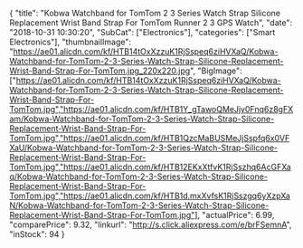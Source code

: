 {
	"title": "Kobwa Watchband for TomTom 2 3 Series Watch Strap Silicone Replacement Wrist Band Strap For TomTom Runner 2 3 GPS Watch",
	"date": "2018-10-31 10:30:20",
	"SubCat": ["Electronics"],
	"categories": ["Smart Electronics"],
	"thumbnailImage": "https://ae01.alicdn.com/kf/HTB14tOxXzzuK1RjSspeq6ziHVXaQ/Kobwa-Watchband-for-TomTom-2-3-Series-Watch-Strap-Silicone-Replacement-Wrist-Band-Strap-For-TomTom.jpg_220x220.jpg",
	"BigImage": ["https://ae01.alicdn.com/kf/HTB14tOxXzzuK1RjSspeq6ziHVXaQ/Kobwa-Watchband-for-TomTom-2-3-Series-Watch-Strap-Silicone-Replacement-Wrist-Band-Strap-For-TomTom.jpg","https://ae01.alicdn.com/kf/HTB1Y_gTawoQMeJjy0Fnq6z8gFXam/Kobwa-Watchband-for-TomTom-2-3-Series-Watch-Strap-Silicone-Replacement-Wrist-Band-Strap-For-TomTom.jpg","https://ae01.alicdn.com/kf/HTB1QzcMaBUSMeJjSspfq6x0VFXaU/Kobwa-Watchband-for-TomTom-2-3-Series-Watch-Strap-Silicone-Replacement-Wrist-Band-Strap-For-TomTom.jpg","https://ae01.alicdn.com/kf/HTB12EKxXtfvK1RjSszhq6AcGFXaq/Kobwa-Watchband-for-TomTom-2-3-Series-Watch-Strap-Silicone-Replacement-Wrist-Band-Strap-For-TomTom.jpg","https://ae01.alicdn.com/kf/HTB1d.mxXvfsK1RjSszgq6yXzpXaN/Kobwa-Watchband-for-TomTom-2-3-Series-Watch-Strap-Silicone-Replacement-Wrist-Band-Strap-For-TomTom.jpg"],
	"actualPrice": 6.99,
	"comparePrice": 9.32,
	"linkurl": "http://s.click.aliexpress.com/e/brFSemnA",
	"inStock": 94
}

